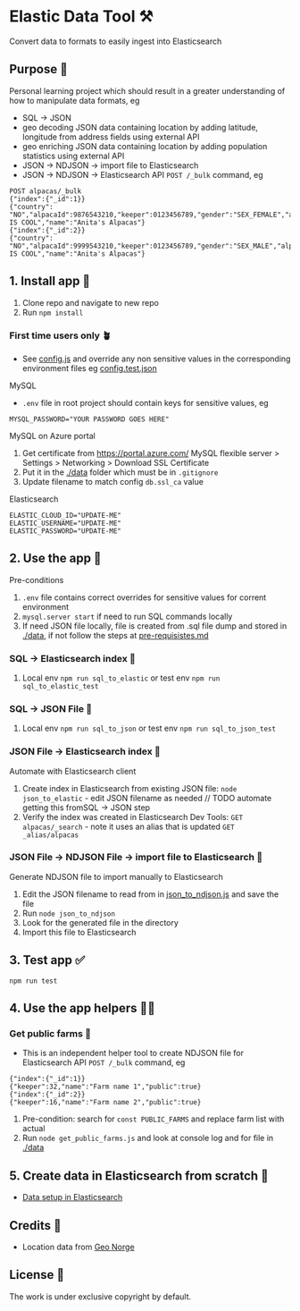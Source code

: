 # Elastic Data Tool ⚒️

Convert data to formats to easily ingest into Elasticsearch

## Purpose 💖

Personal learning project which should result in a greater understanding of how to manipulate data formats, eg

- SQL -> JSON
- geo decoding JSON data containing location by adding latitude, longitude from address fields using external API
- geo enriching JSON data containing location by adding population statistics using external API
- JSON -> NDJSON -> import file to Elasticsearch
- JSON -> NDJSON -> Elasticsearch API `POST /_bulk` command, eg

```
POST alpacas/_bulk
{"index":{"_id":1}}
{"country": "NO","alpacaId":9876543210,"keeper":0123456789,"gender":"SEX_FEMALE","alpacaShortName":"ANITA IS COOL","name":"Anita's Alpacas"}
{"index":{"_id":2}}
{"country": "NO","alpacaId":9999543210,"keeper":0123456789,"gender":"SEX_MALE","alpacaShortName":"THOR IS COOL","name":"Anita's Alpacas"}
```

## 1. Install app 🐣

1. Clone repo and navigate to new repo
2. Run `npm install`

### First time users only 🪴

- See [config.js](config/config.js) and override any non sensitive values in the corresponding environment files eg [config.test.json](config/config.test.json)

MySQL

- `.env` file in root project should contain keys for sensitive values, eg

```
MYSQL_PASSWORD="YOUR PASSWORD GOES HERE"
```

MySQL on Azure portal

1. Get certificate from https://portal.azure.com/ MySQL flexible server > Settings > Networking > Download SSL Certificate
2. Put it in the [./data](./data) folder which must be in `.gitignore`
3. Update filename to match config `db.ssl_ca` value

Elasticsearch

```
ELASTIC_CLOUD_ID="UPDATE-ME"
ELASTIC_USERNAME="UPDATE-ME"
ELASTIC_PASSWORD="UPDATE-ME"
```

## 2. Use the app 🎷

Pre-conditions

1. `.env` file contains correct overrides for sensitive values for corrent environment
2. `mysql.server start` if need to run SQL commands locally
3. If need JSON file locally, file is created from .sql file dump and stored in [./data](./data), if not follow the steps at [pre-requisistes.md](pre-requisistes.md)

### SQL -> Elasticsearch index 🤖

1. Local env `npm run sql_to_elastic` or test env `npm run sql_to_elastic_test`

### SQL -> JSON File 👾

1. Local env `npm run sql_to_json` or test env `npm run sql_to_json_test`

### JSON File -> Elasticsearch index 🤖

Automate with Elasticsearch client

1. Create index in Elasticsearch from existing JSON file: `node json_to_elastic` - edit JSON filename as needed // TODO automate getting this fromSQL -> JSON step
2. Verify the index was created in Elasticsearch Dev Tools: `GET alpacas/_search` - note it uses an alias that is updated `GET _alias/alpacas`

### JSON File -> NDJSON File -> import file to Elasticsearch 💾

Generate NDJSON file to import manually to Elasticsearch

1. Edit the JSON filename to read from in [json_to_ndjson.js](./json_to_ndjson.js) and save the file
2. Run `node json_to_ndjson`
3. Look for the generated file in the directory
4. Import this file to Elasticsearch

## 3. Test app ✅

`npm run test`

## 4. Use the app helpers 🐕‍🦺

### Get public farms 🦙

- This is an independent helper tool to create NDJSON file for Elasticsearch API `POST /_bulk` command, eg

```
{"index":{"_id":1}}
{"keeper":32,"name":"Farm name 1","public":true}
{"index":{"_id":2}}
{"keeper":16,"name":"Farm name 2","public":true}
```

1. Pre-condition: search for `const PUBLIC_FARMS` and replace farm list with actual
1. Run `node get_public_farms.js` and look at console log and for file in [./data](./data)

## 5. Create data in Elasticsearch from scratch 🎸

- [Data setup in Elasticsearch](elasticsearch_data_setup.md)

## Credits 👏

- Location data from [Geo Norge](https://www.geonorge.no/)

## License 📝

The work is under exclusive copyright by default.
